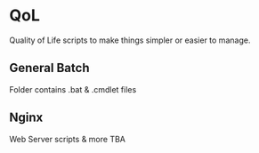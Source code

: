 # QoL
Quality of Life scripts to make things simpler or easier to manage.

## General Batch 
Folder contains .bat & .cmdlet files

## Nginx
Web Server scripts & more TBA
